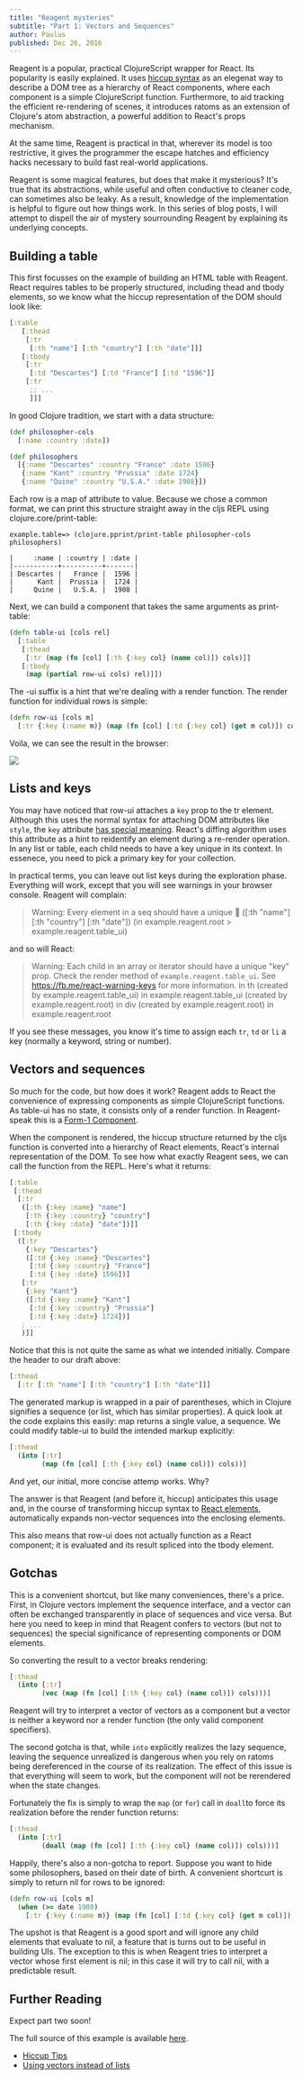 ```yaml
---
title: "Reagent mysteries"
subtitle: "Part 1: Vectors and Sequences"
author: Paulus
published: Dec 26, 2016
---
```


Reagent is a popular, practical ClojureScript wrapper for React. Its popularity
is easily explained. It uses [hiccup
syntax](https://github.com/weavejester/hiccup/wiki/Syntax) as an elegenat way to
describe a DOM tree as a hierarchy of React components, where each component is a
simple ClojureScript function. Furthermore, to aid tracking the efficient
re-rendering of scenes, it introduces ratoms as an extension of Clojure's atom
abstraction, a powerful addition to React's props mechanism.

At the same time, Reagent is practical in that, wherever its model is too
restrictive, it gives the programmer the escape hatches and efficiency hacks
necessary to build fast real-world applications.

Reagent is some magical features, but does that make it mysterious? It's true that its
abstractions, while useful and often conductive to cleaner code, can sometimes
also be leaky. As a result, knowledge of the implementation is helpful to figure
out how things work. In this series of blog posts, I will attempt to dispell
the air of mystery sourrounding Reagent by explaining its underlying concepts.

## Building a table

This first focusses on the example of building an HTML table with Reagent. React
requires tables to be properly structured, including thead and tbody elements,
so we know what the hiccup representation of the DOM should look like:

```clojure
[:table
   [:thead
    [:tr
     [:th "name"] [:th "country"] [:th "date"]]]
   [:tbody
    [:tr
     [:td "Descartes"] [:td "France"] [:td "1596"]]
    [:tr
     ;; ...
     ]]]
```

In good Clojure tradition, we start with a data structure:

```clojure
(def philosopher-cols
  [:name :country :date])

(def philosophers
  [{:name "Descartes" :country "France" :date 1596}
   {:name "Kant" :country "Prussia" :date 1724}
   {:name "Quine" :country "U.S.A." :date 1908}])
```

Each row is a map of attribute to value. Because we chose a common format, we
can print this structure straight away in the cljs REPL using clojure.core/print-table:

```
example.table=> (clojure.pprint/print-table philosopher-cols philosophers)

|     :name | :country | :date |
|-----------+----------+-------|
| Descartes |   France |  1596 |
|      Kant |  Prussia |  1724 |
|     Quine |   U.S.A. |  1908 |
```

Next, we can build a component that takes the same arguments as print-table:

```clojure
(defn table-ui [cols rel]
  [:table
   [:thead
    [:tr (map (fn [col] [:th {:key col} (name col)]) cols)]]
   [:tbody
    (map (partial row-ui cols) rel)]])

```

The -ui suffix is a hint that we're dealing with a render function. The render
function for individual rows is simple:

```clojure
(defn row-ui [cols m]
  [:tr {:key (:name m)} (map (fn [col] [:td {:key col} (get m col)]) cols)])
```

Voila, we can see the result in the browser:

<img src="/media/philosophers.png">

## Lists and keys

You may have noticed that row-ui attaches a `key` prop to the tr element.
Although this uses the normal syntax for attaching DOM attributes like `style`,
the `key` attribute
[has special meaning](https://facebook.github.io/react/docs/lists-and-keys.html).
React's diffing algorithm uses this attribute as a hint to reidentify an element
during a re-render operation. In any list or table, each child needs to have a
key unique in its context. In essenece, you need to pick a primary key for your
collection.

In practical terms, you can leave out list keys during the exploration phase.
Everything will work, except that you will see warnings in your browser console.
Reagent will complain:

> Warning: Every element in a seq should have a unique :key: ([:th "name"]
> [:th "country"] [:th "date"]) (in example.reagent.root > example.reagent.table_ui)

and so will React:

> Warning: Each child in an array or iterator should have a unique "key" prop. Check the render method of `example.reagent.table_ui`. See https://fb.me/react-warning-keys for more information.
>     in th (created by example.reagent.table_ui)
>     in example.reagent.table_ui (created by example.reagent.root)
>     in div (created by example.reagent.root)
>     in example.reagent.root

If you see these messages, you know it's time to assign each `tr`, `td` or `li` a key
(normally a keyword, string or number).

## Vectors and sequences

So much for the code, but how does it work? Reagent adds to React the
convenience of expressing components as simple ClojureScript functions. As
table-ui has no state, it consists only of a render function. In
Reagent-speak this is a [Form-1 Component](https://github.com/Day8/re-frame/wiki/Creating-Reagent-Components#form-1-a-simple-function).

When the component is rendered, the hiccup structure returned by the cljs
function is converted into a hierarchy of React elements, React's internal
representation of the DOM. To see how what exactly Reagent sees, we can call the
function from the REPL. Here's what it returns:

```clojure
[:table
 [:thead
  [:tr
   ([:th {:key :name} "name"]
    [:th {:key :country} "country"]
    [:th {:key :date} "date"])]]
 [:tbody
  ([:tr
    {:key "Descartes"}
    ([:td {:key :name} "Descartes"]
     [:td {:key :country} "France"]
     [:td {:key :date} 1596])]
   [:tr
    {:key "Kant"}
    ([:td {:key :name} "Kant"]
     [:td {:key :country} "Prussia"]
     [:td {:key :date} 1724])]
   ; ...
   )]]
```

Notice that this is not quite the same as what we intended initially. Compare
the header to our draft above:

```clojure
[:thead
  [:tr [:th "name"] [:th "country"] [:th "date"]]]
```

The generated markup is wrapped in a pair of parentheses, which in Clojure
signifies a sequence (or list, which has similar properties). A quick look at
the code explains this easily: map returns a single value, a sequence. We
could modify table-ui to build the intended markup explicitly:

```clojure
[:thead
  (into [:tr]
        (map (fn [col] [:th {:key col} (name col)]) cols))]
```

And yet, our initial, more concise attemp works. Why?

The answer is that Reagent (and before it, hiccup) anticipates this usage and,
in the course of transforming hiccup syntax to [React elements](https://facebook.github.io/react/blog/2015/12/18/react-components-elements-and-instances.html), automatically
expands non-vector sequences into the enclosing elements.

This also means that row-ui does not actually function as a React component; it
is evaluated and its result spliced into the tbody element.

## Gotchas

This is a convenient shortcut, but like many conveniences, there's a price.
First, in Clojure vectors implement the sequence interface, and a vector can
often be exchanged transparently in place of sequences and vice versa. But here
you need to keep in mind that Reagent confers to vectors (but not to sequences)
the special significance of representing components or DOM elements.

So converting the result to a vector breaks rendering:

```clojure
[:thead
  (into [:tr]
        (vec (map (fn [col] [:th {:key col} (name col)]) cols)))]
```

Reagent will try to interpret a vector of vectors as a component but a vector is
neither a keyword nor a render function (the only valid component specifiers).

The second gotcha is that, while `into` explicitly realizes the lazy sequence,
leaving the sequence unrealized is dangerous when you rely on ratoms being
dereferenced in the course of its realization. The effect of this issue is that
everything will seem to work, but the component will not be rerendered when the
state changes.

Fortunately the fix is simply to wrap the `map` (or `for`) call in `doall`to
force its realization before the render function returns:

```clojure
[:thead
  (into [:tr]
        (doall (map (fn [col] [:th {:key col} (name col)]) cols)))]
```

Happily, there's also a non-gotcha to report. Suppose you want to hide some
philosophers, based on their date of birth. A convenient shortcurt is simply to return
nil for rows to be ignored:

```clojure
(defn row-ui [cols m]
  (when (>= date 1900)
    [:tr {:key (:name m)} (map (fn [col] [:td {:key col} (get m col)]) cols)]))
```

The upshot is that Reagent is a good sport and will ignore any child elements that
evaluate to nil, a feature that is turns out to be useful in building UIs. The
exception to this is when Reagent tries to interpret a vector whose first
element is nil; in this case it will try to call nil, with a predictable result.

## Further Reading

Expect part two soon!

The full source of this example is available [here](https://github.com/pesterhazy/presumably/blob/master/example-src/example/reagent.cljs#L1).

- [Hiccup Tips](http://www.lispcast.com/hiccup-tips)
- [Using vectors instead of lists](https://github.com/Day8/re-frame/wiki/Using-%5B%5D-instead-of-%28%29)
